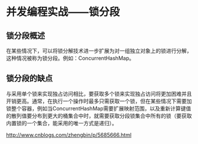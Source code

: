 # 并发编程实战——锁分段

## 锁分段概述
在某些情况下，可以将锁分解技术进一步扩展为对一组独立对象上的锁进行分解，这种情况被称为锁分段。例如：ConcurrentHashMap。

## 锁分段的缺点

与采用单个锁来实现独占访问相比，要获取多个锁来实现独占访问将更加困难并且开销更高。通常，在执行一个操作时最多只需获取一个锁，但在某些情况下需要加锁整个容器，例如当ConcurrentHashMap需要扩展映射范围，以及重新计算键值的散列值要分布到更大的桶集合中时，就需要获取分段锁集合中所有的锁（要获取内置锁的一个集合，能采用的唯一方式是递归）。

http://www.cnblogs.com/zhengbin/p/5685666.html
